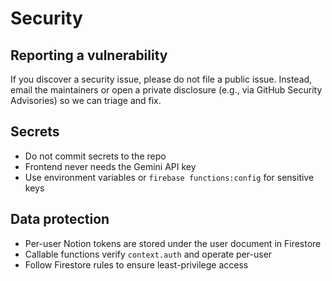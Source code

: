 # Security

## Reporting a vulnerability
If you discover a security issue, please do not file a public issue. Instead, email the maintainers or open a private disclosure (e.g., via GitHub Security Advisories) so we can triage and fix.

## Secrets
- Do not commit secrets to the repo
- Frontend never needs the Gemini API key
- Use environment variables or `firebase functions:config` for sensitive keys

## Data protection
- Per-user Notion tokens are stored under the user document in Firestore
- Callable functions verify `context.auth` and operate per-user
- Follow Firestore rules to ensure least-privilege access
